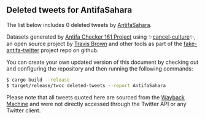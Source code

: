 ## Deleted tweets for AntifaSahara

The list below includes 0 deleted tweets by
[AntifaSahara](https://twitter.com/AntifaSahara).



Datasets generated by [Antifa Checker 161 Project](https://twitter.com/antifacheck161) using ✨[cancel-culture](https://github.com/travisbrown/cancel-culture)✨, an open source project by 
[Travis Brown](https://twitter.com/travisbrown) and other tools as part of the 
[fake-antifa-twitter](https://github.com/antifacheck161/fake-antifa-twitter) project repo on github.

You can create your own updated version of this document by checking out and configuring the
repository and then running the following commands:

```bash
$ cargo build --release
$ target/release/twcc deleted-tweets --report AntifaSahara
```

Please note that all tweets quoted here are sourced from the
[Wayback Machine](https://web.archive.org) and were not directly accessed through the Twitter API or
any Twitter client.

